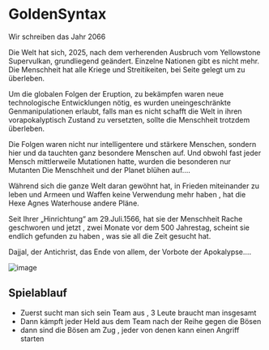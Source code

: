 # GoldenSyntax

Wir schreiben das Jahr 2066

Die Welt hat sich, 2025, nach dem verherenden Ausbruch vom Yellowstone Supervulkan, grundliegend geändert. Einzelne Nationen gibt es nicht mehr.
Die Menschheit hat alle Kriege und Streitikeiten, bei Seite gelegt um zu überleben. 

Um die globalen Folgen der Eruption, zu bekämpfen waren neue technologische Entwicklungen nötig, es wurden uneingeschränkte Genmanipulationen erlaubt, falls man es nicht schafft die Welt in ihren vorapokalyptisch Zustand zu versetzten, sollte die Menschheit trotzdem überleben.

Die Folgen waren nicht nur intelligentere und stärkere Menschen, sondern hier und da tauchten ganz besondere Menschen auf. Und obwohl fast jeder Mensch mittlerweile Mutationen hatte, wurden die besonderen nur Mutanten 
Die Menschheit und der Planet blühen auf….

Während sich die ganze Welt daran gewöhnt hat, in Frieden miteinander zu leben und Armeen und Waffen keine Verwendung mehr haben , hat die Hexe Agnes Waterhouse andere Pläne. 

 Seit Ihrer „Hinrichtung“ am 29.Juli.1566, hat sie der Menschheit Rache geschworen und jetzt , zwei Monate vor dem 500 Jahrestag, scheint sie endlich gefunden zu haben , was sie all die Zeit gesucht hat.

Dajjal, der Antichrist, das Ende von allem, der Vorbote der Apokalypse….

![image](https://github.com/DominikSyntax/GoldenSyntax/assets/144677824/ff8c8292-ca79-461b-8b10-505c3358fe1f)

## Spielablauf 

- Zuerst sucht man sich sein Team aus , 3 Leute braucht man insgesamt
- Dann kämpft jeder Held aus dem Team nach der Reihe gegen die Bösen
- dann sind die Bösen am Zug , jeder von denen kann einen Angriff starten 






